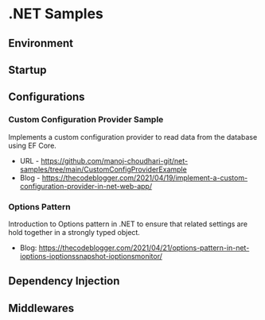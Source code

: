 # .NET Samples

## Environment

## Startup

## Configurations
### Custom Configuration Provider Sample
Implements a custom configuration provider to read data from the database using EF Core. 
- URL - https://github.com/manoj-choudhari-git/net-samples/tree/main/CustomConfigProviderExample
- Blog - https://thecodeblogger.com/2021/04/19/implement-a-custom-configuration-provider-in-net-web-app/

### Options Pattern
Introduction to Options pattern in .NET to ensure that related settings are hold together in a strongly typed object.
- Blog: https://thecodeblogger.com/2021/04/21/options-pattern-in-net-ioptions-ioptionssnapshot-ioptionsmonitor/

## Dependency Injection

## Middlewares


## 

